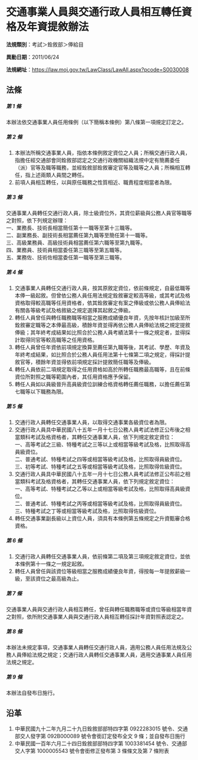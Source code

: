 # 交通事業人員與交通行政人員相互轉任資格及年資提敘辦法

**法規類別**：考試＞銓敘部＞俸給目       

**異動日期**：2011/06/24  

**法規網址**：https://law.moj.gov.tw/LawClass/LawAll.aspx?pcode=S0030008





## 法條
##### 第 1 條
本辦法依交通事業人員任用條例（以下簡稱本條例）第八條第一項規定訂定之。

##### 第 2 條
1. 本辦法所稱交通事業人員，指依本條例敘定資位之人員；所稱交通行政人員，指擔任經交通部會同銓敘部認定之交通行政機關組織法規中定有簡薦委任（派）官等及職等職務，並經銓敘部銓敘審定官等及職等之人員；所稱相互轉任，指上述兩類人員間之轉任。
1. 前項人員相互轉任，以與原任職務之性質相近、職責程度相當者為限。

##### 第 3 條
交通事業人員轉任交通行政人員，除士級資位外，其資位薪級與公務人員官等職等之對照，依下列規定辦理：  
一、業務長、技術長相當簡任第十一職等至第十三職等。  
二、副業務長、副技術長相當薦任第九職等至簡任第十一職等。  
三、高級業務員、高級技術員相當薦任第六職等至第九職等。  
四、業務員、技術員相當委任第三職等至第五職等。  
五、業務佐、技術佐相當委任第一職等至第三職等。

##### 第 4 條
1. 交通事業人員轉任交通行政人員，按其原敘定資位，依前條規定，自最低職等本俸一級起敘。但曾依公務人員任用法規定銓敘審定較高等級，或其考試及格資格取得較高職等任用資格者，依其銓敘審定有案之俸級或依公務人員俸給法有關各等級考試及格敘級之規定選擇其起敘之俸級。
1. 轉任人員曾任與轉任職務職等相當之服務成績優良年資，先按年核計加級至所銓敘審定職等之本俸最高級，積餘年資並得再依公務人員俸給法規之規定提敘俸級；其年終考成結果如比照合於公務人員考績法第十一條之規定者，並得採計取得同官等較高職等之任用資格。
1. 轉任人員曾任年資依前項規定換算至薦任第九職等後，其考試、學歷、年資及年終考成結果，如比照合於公務人員任用法第十七條第二項之規定，得採計提敘官等，積餘年資並得依前項規定採計提敘簡任職等及俸級。
1. 轉任人員依前二項規定取得之任用資格如高於所轉任職務最高職等，且在前條資位所對照之職等範圍內者，其任用資格應予保留。
1. 轉任人員如以員級晉升高員級資位訓練合格資格轉任薦任職務，以擔任薦任第七職等以下職務為限。

##### 第 5 條
1. 交通行政人員轉任交通事業人員，以取得交通事業各級資位者為限。
1. 交通行政人員具中華民國八十五年一月十七日公務人員考試法修正公布後之相當類科考試及格資格者，其轉任交通事業人員，依下列規定敘定資位：  
一、高等考試之三級、特種考試之三等以上或相當等級考試及格，比照取得高員級資位。  
二、普通考試、特種考試之四等或相當等級考試及格，比照取得員級資位。  
三、初等考試、特種考試之五等或相當等級考試及格，比照取得佐級資位。
1. 交通行政人員具中華民國八十五年一月十七日公務人員考試法修正公布前之相當類科考試及格資格者，其轉任交通事業人員，依下列規定敘定資位：  
一、高等考試、特種考試之乙等以上或相當等級考試及格，比照取得高員級資位。  
二、普通考試、特種考試之丙等或相當等級考試及格，比照取得員級資位。  
三、特種考試之丁等或相當等級考試及格，比照取得佐級資位。
1. 轉任交通事業副長級以上資位人員，須具有本條例第五條規定之升資甄審合格資格。

##### 第 6 條
1. 交通行政人員轉任交通事業人員，依前條第二項及第三項規定敘定資位，並依本條例第十一條之一規定起敘。
1. 轉任人員曾任與該資位等級相當之服務成績優良年資，得按每一年提敘薪級一級，至該資位之最高級為止。

##### 第 7 條
交通事業人員與交通行政人員相互轉任，曾任與轉任職務職等或資位等級相當年資之對照，依所附交通事業人員與交通行政人員相互轉任採計年資對照表認定之。

##### 第 8 條
本辦法未規定事項，交通事業人員轉任交通行政人員，適用公務人員任用法規及公務人員俸給法規之規定；交通行政人員轉任交通事業人員，適用交通事業人員任用法規之規定。

##### 第 9 條
本辦法自發布日施行。

## 沿革
1. 中華民國九十二年九月二十九日銓敘部部特四字第 0922283015 號令、交通部交人發字第 092B000089 號令會銜訂定發布全文 9  條；並自發布日施行
1. 中華民國一百年六月二十四日銓敘部部特四字第 1003381454 號令、交通部交人字第 1000005543 號令會銜修正發布第 3  條條文及第 7  條附表
